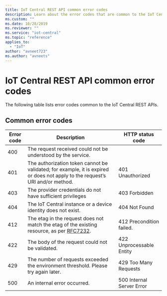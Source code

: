```yaml
---
title: IoT Central REST API common error codes
description: Learn about the error codes that are common to the IoT Central REST API.
ms.custom: ""
ms.date: 10/28/2019
ms.reviewer: ""
ms.service: "iot-central"
ms.topic: "reference"
applies_to: 
  - "IoT"
author: "avneet723"
ms.author: "avneets"
---
```


# IoT Central REST API common error codes
The following table lists error codes common to the IoT Central REST APIs.  
  
## Common error codes  
  
|Error code|Description|HTTP status code|  
|----------------|-----------------|----------------------|  
|400|The request received could not be understood by the service.|  
|401|The authorization token cannot be validated; for example, it is expired or does not apply to the request’s URI and/or method.|401 Unauthorized|  
|403|The provider credentials do not have sufficient privileges|403 Forbidden|  
|404|The IoT Central instance or a device identity does not exist.|404 Not Found|  
|412|The etag in the request does not match the etag of the existing resource, as per [RFC7232](https://www.google.com/url?sa=t&rct=j&q=&esrc=s&source=web&cd=1&cad=rja&uact=8&ved=0CB8QFjAAahUKEwj799zo3N3HAhXMO4gKHSdKBTM&url=https%3A%2F%2Ftools.ietf.org%2Fhtml%2Frfc7232&usg=AFQjCNGs7xYLCVYw5XorAUXCdYNFqhgUNw&sig2=sxFg4W4iBNY4cnw2ZC1dAw.).|412 Precondition failed.|  
|422|The body of the request could not be validated.|422 Unprocessable Entity| 
|429|The number of requests exceeded the environment threshold. Please try again later. |429 Too Many Requests|
|500|An internal error occurred.|500 Internal Server Error|